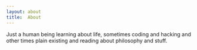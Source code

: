 ```yaml
---
layout: about
title:  About
---
```


Just a human being learning about life, sometimes coding and hacking and other times plain existing and reading about philosophy and stuff.

<!--author-->